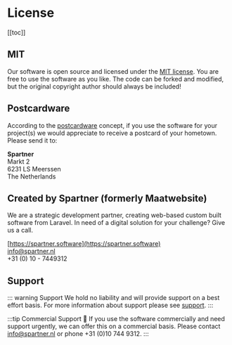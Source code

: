 # License

[[toc]]

## MIT
Our software is open source and licensed under the [MIT license](https://choosealicense.com/licenses/mit/). You are free to use the software as you like. The code can be forked and modified, but the original copyright author should always be included!

## Postcardware
According to the [postcardware](https://en.wikipedia.org/wiki/Postcardware) concept, if you use the software for your project(s) we would appreciate to receive a postcard of your hometown. Please send it to:

**Spartner**  
Markt 2   
6231 LS Meerssen  
The Netherlands  

## Created by Spartner (formerly Maatwebsite)

We are a strategic development partner, creating web-based custom built software from Laravel. In need of a digital solution for your challenge? Give us a call. 

[https://spartner.software](https://spartner.software)  
[info@spartner.nl](mailto:info@spartner.nl)  
+31 (0) 10 - 7449312  

## Support

::: warning Support
We hold no liability and will provide support on a best effort basis. For more information about support please see [support](https://docs.laravel-excel.com/3.1/getting-started/support.html).
:::

:::tip Commercial Support
:rocket: If you use the software commercially and need support urgently, we can offer this on a commercial basis. Please contact <info@spartner.nl> or phone +31 (0)10 744 9312.
::: 
